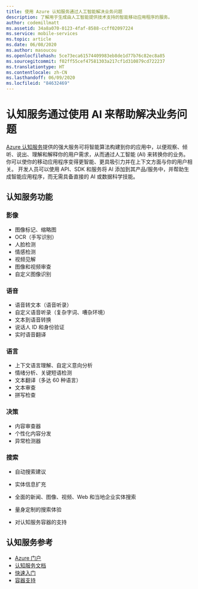 ```yaml
---
title: 使用 Azure 认知服务通过人工智能解决业务问题
description: 了解用于生成由人工智能提供技术支持的智能移动应用程序的服务。
author: codemillmatt
ms.assetid: 34a8a070-0123-4faf-8588-ccff02097224
ms.service: mobile-services
ms.topic: article
ms.date: 06/08/2020
ms.author: masoucou
ms.openlocfilehash: 5ce73eca61574409983eb8de1d77b76c82ec8a85
ms.sourcegitcommit: f02ff55cef47581303a217cf1d310879cd722237
ms.translationtype: HT
ms.contentlocale: zh-CN
ms.lasthandoff: 06/09/2020
ms.locfileid: "84632469"
---
```

# <a name="cognitive-services-helps-to-solve-business-problems-by-using-ai"></a>认知服务通过使用 AI 来帮助解决业务问题

[Azure 认知服务](https://azure.microsoft.com/services/cognitive-services/)提供的强大服务可将智能算法构建到你的应用中，以便观察、倾听、说出、理解和解释你的用户需求，从而通过人工智能 (AI) 来转换你的业务。 你可以使你的移动应用程序变得更智能、更具吸引力并在上下文方面与你的用户相关。 开发人员可以使用 API、SDK 和服务将 AI 添加到其产品/服务中，并帮助生成智能应用程序，而无需具备直接的 AI 或数据科学技能。

## <a name="cognitive-services-capabilities"></a>认知服务功能

### <a name="vision"></a>影像

- 图像标记、缩略图
- OCR（手写识别）
- 人脸检测
- 情感检测
- 视频见解
- 图像和视频审查
- 自定义图像识别

### <a name="speech"></a>语音

- 语音转文本（语音听录）
- 自定义语音听录（复杂字词、嘈杂环境）
- 文本到语音转换
- 说话人 ID 和身份验证
- 实时语音翻译

### <a name="language"></a>语言

- 上下文语言理解、自定义意向分析
- 情绪分析、关键短语检测
- 文本翻译（多达 60 种语言）
- 文本审查
- 拼写检查

### <a name="decision"></a>决策

- 内容审查器
- 个性化内容分发
- 异常检测器

### <a name="search"></a>搜索

- 自动搜索建议 
- 实体信息扩充
- 全面的新闻、图像、视频、Web 和当地企业实体搜索
- 量身定制的搜索体验

- 对认知服务容器的支持

##  <a name="cognitive-services-references"></a>认知服务参考

- [Azure 门户](https://portal.azure.com) 
- [认知服务文档](/azure/cognitive-services/welcome)
- [快速入门](/azure/cognitive-services/cognitive-services-apis-create-account)
- [容器支持](/azure/cognitive-services/cognitive-services-container-support)